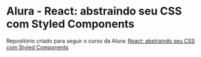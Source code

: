# Alura - React: abstraindo seu CSS com Styled Components

Repositório criado para seguir o curso da Alura: [React: abstraindo seu CSS com Styled Components](https://cursos.alura.com.br/course/react-styled-components?preRequirementFrom=react-context-estados-globais-contextapi)
